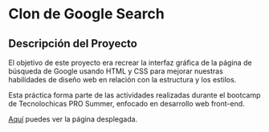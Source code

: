 # Clon de Google Search

## Descripción del Proyecto 

El objetivo de este proyecto era recrear la interfaz gráfica de la página de búsqueda de Google usando HTML y CSS para mejorar nuestras habilidades de diseño web en relación con la estructura y los estilos.

Esta práctica forma parte de las actividades realizadas durante el bootcamp de Tecnolochicas PRO Summer, enfocado en desarrollo web front-end.

[Aquí](URL) puedes ver la página desplegada.
